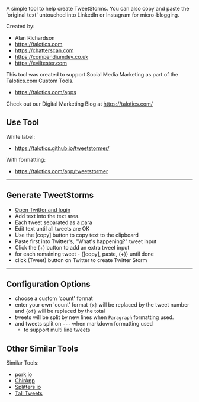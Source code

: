A simple tool to help create TweetStorms. You can also copy and paste the 'original text' untouched into LinkedIn or Instagram for micro-blogging.

Created by:

- Alan Richardson
- https://talotics.com
- https://chatterscan.com
- https://compendiumdev.co.uk
- https://eviltester.com


This tool was created to support Social Media Marketing as part of the Talotics.com Custom Tools.

- https://talotics.com/apps

Check out our Digital Marketing Blog at https://talotics.com/

## Use Tool

White label:

- https://talotics.github.io/tweetstormer/

With formatting:

- https://talotics.com/app/tweetstormer

---

## Generate TweetStorms

- <a href="https://twitter.com/home" target="_blank" rel="noopener noreferrer">Open Twitter and login</a>
- Add text into the text area.
- Each tweet separated as a para
- Edit text until all tweets are OK
- Use the [copy] button to copy text to the clipboard
- Paste first into Twitter's, "What's happening?" tweet input
- Click the (+) button to add an extra tweet input
- for each remaining tweet - {[copy], paste, (+)} until done
- click (Tweet) button on Twitter to create Twitter Storm

---

## Configuration Options

- choose a custom 'count' format
- enter your own 'count' format `{x}` will be replaced by the tweet number and `{of}` will be replaced by the total
- tweets will be split by new lines when `Paragraph` formatting used.
- and tweets split on `---` when markdown formatting used
    - to support multi line tweets

## Other Similar Tools

Similar Tools:

- [pork.io](http://pork.io/)
- [ChirApp](https://getchirrapp.com/)
- [Splitters.io](https://splitters.co/)
- [Tall Tweets](https://280.talltweets.com/)
